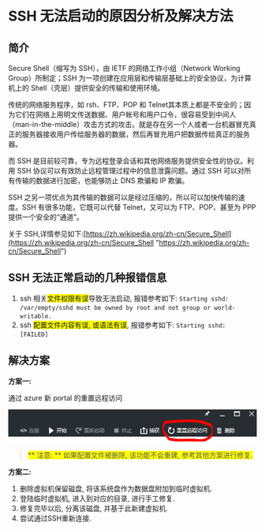 # SSH 无法启动的原因分析及解决方法 #

## 简介

Secure Shell（缩写为 SSH），由 IETF 的网络工作小组（Network Working Group）所制定；SSH 为一项创建在应用层和传输层基础上的安全协议，为计算机上的 Shell（壳层）提供安全的传输和使用环境。
  
传统的网络服务程序，如 rsh、FTP、POP 和 Telnet其本质上都是不安全的；因为它们在网络上用明文传送数据、用户帐号和用户口令，很容易受到中间人（man-in-the-middle）攻击方式的攻击。就是存在另一个人或者一台机器冒充真正的服务器接收用户传给服务器的数据，然后再冒充用户把数据传给真正的服务器。
 
而 SSH 是目前较可靠，专为远程登录会话和其他网络服务提供安全性的协议。利用 SSH 协议可以有效防止远程管理过程中的信息泄露问题。通过 SSH 可以对所有传输的数据进行加密，也能够防止 DNS 欺骗和 IP 欺骗。

SSH 之另一项优点为其传输的数据可以是经过压缩的，所以可以加快传输的速度。SSH 有很多功能，它既可以代替 Telnet，又可以为 FTP、POP、甚至为 PPP 提供一个安全的“通道”。

关于 SSH,详情参见如下:[https://zh.wikipedia.org/zh-cn/Secure_Shell](https://zh.wikipedia.org/zh-cn/Secure_Shell "https://zh.wikipedia.org/zh-cn/Secure_Shell")

## SSH 无法正常启动的几种报错信息 ##

1. ssh 相关<span style="background:#FFFF00">文件权限有误</span>导致无法启动, 报错参考如下:
    `Starting sshd: /var/empty/sshd must be owned by root and not group or world-writable.`
2. ssh <span style="background:#FFFF00">配置文件内容有误, 或语法有误</span>, 报错参考如下:
	`Starting sshd: [FAILED]`


## 解决方案 ##

**方案一:**

通过 azure 新 portal 的重置远程访问

![reset-remote](media/aog-virtual-machines-troubleshoot-ssh-remote-fail/reset-remote.png 
	"reset-remote")

> <span style="background:#FFFF00">** 注意: ** 如果配置文件被删除, 该功能不会重建, 参考其他方案进行修复. </span> 

**方案二:**

1. 删除虚拟机保留磁盘, 将该系统盘作为数据盘附加到临时虚拟机.
2. 登陆临时虚拟机, 进入到对应的目录, 进行手工修复.
3. 修复完毕以后, 分离该磁盘, 并基于此新建虚拟机.
4. 尝试通过SSH重新连接.

